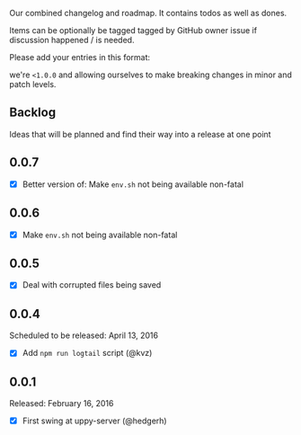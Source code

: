 Our combined changelog and roadmap. It contains todos as well as dones.

Items can be optionally be tagged tagged by GitHub owner issue if discussion
happened / is needed.

Please add your entries in this format:

we're `<1.0.0` and allowing ourselves to make breaking changes in minor
and patch levels.

## Backlog

Ideas that will be planned and find their way into a release at one point

## 0.0.7

- [x] Better version of: Make `env.sh` not being available non-fatal

## 0.0.6

- [x] Make `env.sh` not being available non-fatal

## 0.0.5

- [x] Deal with corrupted files being saved

## 0.0.4

Scheduled to be released: April 13, 2016

- [x] Add `npm run logtail` script (@kvz)

## 0.0.1

Released: February 16, 2016

- [x] First swing at uppy-server (@hedgerh)
